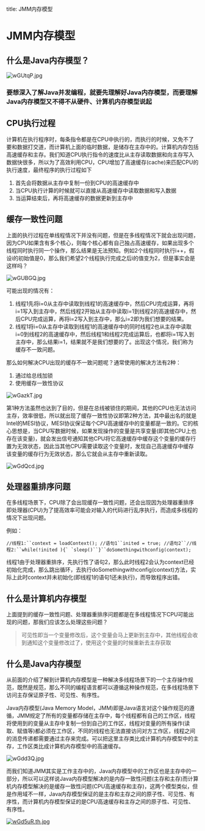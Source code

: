 

title: JMM内存模型

# JMM内存模型

## 什么是Java内存模型？

![wGUtqP.jpg](https://s1.ax1x.com/2020/09/10/wGUtqP.jpg)

### 要想深入了解Java并发编程，就要先理解好Java内存模型，而要理解Java内存模型又不得不从硬件、计算机内存模型说起

## **CPU执行过程**

计算机在执行程序时，每条指令都是在CPU中执行的，而执行的时候，又免不了要和数据打交道，而计算机上面的临时数据，是储存在主存中的。计算机内存包括高速缓存和主存。我们知道CPU执行指令的速度比从主存读取数据和向主存写入数据快很多，所以为了高效利用CPU，CPU增加了高速缓存(cache)来匹配CPU的执行速度，最终程序的执行过程如下

1. 首先会将数据从主存中复制一份到CPU的高速缓存中
2. 当CPU执行计算的时候就可以直接从高速缓存中读取数据和写入数据
3. 当运算结束后，再将高速缓存的数据更新到主存中

## **缓存一致性问题**

上面的执行过程在单线程情况下并没有问题，但是在多线程情况下就会出现问题，因为CPU如果含有多个核心，则每个核心都有自己独占高速缓存，如果出现多个线程同时执行同一个操作，那么结果是无法预知。例如2个线程同时执行i++，假设i的初始值是0，那么我们希望2个线程执行完成之后i的值变为2，但是事实会是这样吗？

![wGUBGQ.jpg](https://s1.ax1x.com/2020/09/10/wGUBGQ.jpg)

可能出现的情况有：

1. 线程1先将i=0从主存中读取到线程1的高速缓存中，然后CPU完成运算，再将i=1写入到主存中，然后线程2开始从主存中读取i=1到线程2的高速缓存中，然后CPU完成运算，再将i=2写入到主存中，那么i=2即为我们想要的结果。
2. 线程1将i=0从主存中读取到线程1的高速缓存中的同时线程2也从主存中读取i=0到线程2的高速缓存中，然后线程1和线程2完成运算后，也都将i=1写入到主存中，那么结果i=1，结果就不是我们想要的了。出现这个情况，我们称为缓存不一致问题。

那么如何解决CPU出现的缓存不一致问题呢？通常使用的解决方法有2种：

1. 通过给总线加锁
2. 使用缓存一致性协议

![wGazkT.jpg](https://s1.ax1x.com/2020/09/10/wGazkT.jpg)

第1种方法虽然也达到了目的，但是在总线被锁住的期间，其他的CPU也无法访问主存，效率很低，所以就出现了缓存一致性协议即第2种方法，其中最出名的就是Intel的MESI协议，MESI协议保证每个CPU高速缓存中的变量都是一致的。它的核心思想是，当CPU写数据时候，如果发现操作的变量是共享变量(即其他CPU上也存在该变量)，就会发出信号通知其他CPU将它高速缓存中缓存这个变量的缓存行置为无效状态，因此当其他CPU需要读取这个变量时，发现自己高速缓存中缓存该变量的缓存行为无效状态，那么它就会从主存中重新读取。

![wGdQcd.jpg](https://s1.ax1x.com/2020/09/10/wGdQcd.jpg)

## **处理器重排序问题**

在多线程场景下，CPU除了会出现缓存一致性问题，还会出现因为处理器重排序即处理器(CPU)为了提高效率可能会对输入的代码进行乱序执行，而造成多线程的情况下出现问题。

例如：

```
//线程1:``context = loadContext(); //语句1``inited = true; //语句2``//线程2:``while(!inited ){` `sleep()``}``doSomethingwithconfig(context);
```

线程1由于处理器重排序，先执行性了语句2，那么此时线程2会认为context已经初始化完成，那么跳出循环，去执行doSomethingwithconfig(context)方法，实际上此时context并未初始化(即线程1的语句1还未执行)，而导致程序出错。

## **什么是计算机内存模型**

上面提到的缓存一致性问题、处理器重排序问题都是在多线程情况下CPU可能出现的问题，那我们应该怎么处理这些问题？

> 可见性即当一个变量修改后，这个变量会马上更新到主存中，其他线程会收到通知这个变量修改过了，使用这个变量的时候重新去主存获取

## **什么是Java内存模型**

从前面的介绍了解到计算机内存模型是一种解决多线程场景下的一个主存操作规范，既然是规范，那么不同的编程语言都可以遵循这种操作规范，在多线程场景下访问主存保证原子性、可见性、有序性。

Java内存模型(Java Memory Model，JMM)即是Java语言对这个操作规范的遵循，JMM规定了所有的变量都存储在主存中，每个线程都有自己的工作区，线程将使用到的变量从主存中复制一份到自己的工作区，线程对变量的所有操作(读取、赋值等)都必须在工作区，不同的线程也无法直接访问对方工作区，线程之间的消息传递都需要通过主存来完成。可以把这里主存类比成计算机内存模型中的主存，工作区类比成计算机内存模型中的高速缓存。

![wGdd3Q.jpg](https://s1.ax1x.com/2020/09/10/wGdd3Q.jpg)

而我们知道JMM其实是工作主存中的，Java内存模型中的工作区也是主存中的一部分，所以可以这样说Java内存模型解决的是内存一致性问题(主存和主存)而计算机内存模型解决的是缓存一致性问题(CPU高速缓存和主存)，这两个模型类似，但是作用域不一样，Java内存模型保证的是主存和主存之间的原子性、可见性、有序性，而计算机内存模型保证的是CPU高速缓存和主存之间的原子性、可见性、有序性。

[![wGd5uR.th.jpg](https://s1.ax1x.com/2020/09/10/wGd5uR.th.jpg)](https://imgchr.com/i/wGd5uR)


